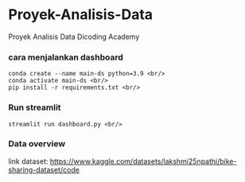 # Proyek-Analisis-Data
Proyek Analisis Data Dicoding Academy

### cara menjalankan dashboard
```
conda create --name main-ds python=3.9 <br/>
conda activate main-ds <br/>
pip install -r requirements.txt <br/>
```

### Run streamlit
```
streamlit run dashboard.py <br/>
```

### Data overview
link dataset: https://www.kaggle.com/datasets/lakshmi25npathi/bike-sharing-dataset/code <br/>

